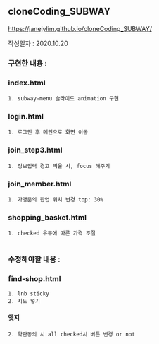 ## cloneCoding_SUBWAY

https://janejylim.github.io/cloneCoding_SUBWAY/

작성일자 : 2020.10.20

### 구현한 내용 :

### index.html
    1. subway-menu 슬라이드 animation 구현

### login.html 
    1. 로그인 후 메인으로 화면 이동

### join_step3.html
    1. 정보입력 경고 띄울 시, focus 해주기

### join_member.html
    1. 가맹문의 팝업 위치 변경 top: 30%

### shopping_basket.html
    1. checked 유무에 따른 가격 조절

# 


### 수정해야할 내용 :

### find-shop.html
    1. lnb sticky
    2. 지도 넣기

#### 엣지 
    
    2. 약관동의 시 all checked시 버튼 변경 or not
    

